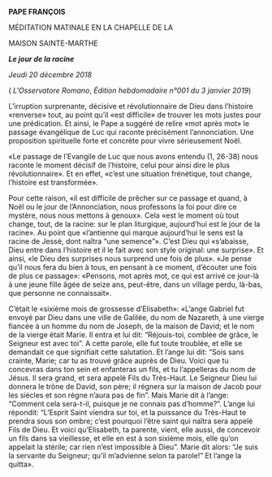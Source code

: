 **PAPE FRANÇOIS**

MÉDITATION MATINALE EN LA CHAPELLE DE LA

MAISON SAINTE-MARTHE

***Le jour de la racine***

*Jeudi 20 décembre 2018*

( *L'Osservatore Romano*, *Édition hebdomadaire n°001 du 3 janvier 2019*)

L’irruption surprenante, décisive et révolutionnaire de Dieu dans l’histoire «renverse» tout, au point qu’il «est difficile» de trouver les mots justes pour une prédication. Et ainsi, le Pape a suggéré de relire «mot après mot» le passage évangélique de Luc qui raconte précisément l’annonciation. Une proposition spirituelle forte et concrète pour vivre sérieusement Noël.

«Le passage de l’Evangile de Luc que nous avons entendu (1, 26-38) nous raconte le moment décisif de l’histoire, celui pour ainsi dire le plus révolutionnaire». Et en effet, «c’est une situation frénétique, tout change, l’histoire est transformée».

Pour cette raison, «il est difficile de prêcher sur ce passage et quand, à Noël ou le jour de l’Annonciation, nous professons la foi pour dire ce mystère, nous nous mettons à genoux». Cela «est le moment où tout change, tout, de la racine: sur le plan liturgique, aujourd’hui est le jour de la racine». Au point que «l’antienne qui marque aujourd’hui le sens est la racine de Jessé, dont naîtra “une semence”». C’est Dieu qui «s’abaisse, Dieu entre dans l’histoire et il le fait avec son style original: une surprise». Et ainsi, «le Dieu des surprises nous surprend une fois de plus». «Je pense qu’il nous fera du bien à tous, en pensant à ce moment, d’écouter une fois de plus ce passage»: «Pensons, mot après mot, ce qui est arrivé ce jour-là à une jeune fille âgée de seize ans, peut-être, dans un village perdu, là-bas, que personne ne connaissait».

C’était le «sixième mois de grossesse d’Elisabeth»: «L’ange Gabriel fut envoyé par Dieu dans une ville de Galilée, du nom de Nazareth, à une vierge fiancée à un homme du nom de Joseph, de la maison de David; et le nom de la vierge était Marie. Il entra et lui dit: “Réjouis-toi, comblée de grâce, le Seigneur est avec toi”. A cette parole, elle fut toute troublée, et elle se demandait ce que signifiait cette salutation. Et l’ange lui dit: “Sois sans crainte, Marie; car tu as trouvé grâce auprès de Dieu. Voici que tu concevras dans ton sein et enfanteras un fils, et tu l’appelleras du nom de Jésus. Il sera grand, et sera appelé Fils du Très-Haut. Le Seigneur Dieu lui donnera le trône de David, son père; il régnera sur la maison de Jacob pour les siècles et son règne n’aura pas de fin”. Mais Marie dit à l’ange: “Comment cela sera-t-il, puisque je ne connais pas d’homme?”. L’ange lui répondit: “L’Esprit Saint viendra sur toi, et la puissance du Très-Haut te prendra sous son ombre; c’est pourquoi l’être saint qui naîtra sera appelé Fils de Dieu. Et voici qu’Elisabeth, ta parente, vient, elle aussi, de concevoir un fils dans sa vieillesse, et elle en est à son sixième mois, elle qu’on appelait la stérile; car rien n’est impossible à Dieu”. Marie dit alors: “Je suis la servante du Seigneur; qu’il m’advienne selon ta parole!” Et l’ange la quitta».